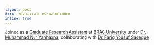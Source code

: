 ```yaml
---
layout: post
date: 2023-11-01 09:49:00+0000
inline: true
---
```


Joined as a [Graduate Research Assistant](https://) at [BRAC University](https://www.bracu.ac.bd/) under [Dr. Muhammad Nur Yanhaona](https://www.bracu.ac.bd/about/people/muhammad-nur-yanhaona), collaborating with [Dr. Farig Yousuf Sadeque](https://www.bracu.ac.bd/about/people/farig-yousuf-sadeque)